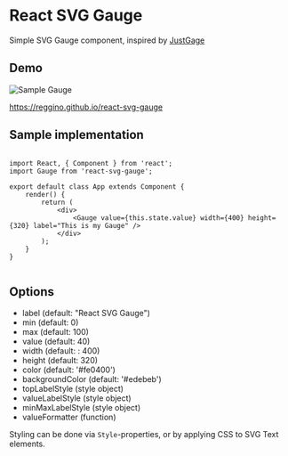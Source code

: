 React SVG Gauge
=====

Simple SVG Gauge component, inspired by [JustGage](http://JustGage.com)

Demo
----

![Sample Gauge](https://reggino.github.io/react-svg-gauge/example.png)

https://reggino.github.io/react-svg-gauge


Sample implementation
-----

```

import React, { Component } from 'react';
import Gauge from 'react-svg-gauge';

export default class App extends Component {
	render() {
		return (
			<div>
				<Gauge value={this.state.value} width={400} height={320} label="This is my Gauge" />
			</div>
		);
	}
}


```

Options
----

- label (default: "React SVG Gauge")
- min (default: 0)
- max (default: 100)
- value (default: 40)
- width (default: : 400)
- height (default: 320)
- color (default: '#fe0400')
- backgroundColor (default: '#edebeb')
- topLabelStyle (style object)
- valueLabelStyle (style object)
- minMaxLabelStyle (style object)
- valueFormatter (function)


Styling can be done via `Style`-properties, or by applying CSS to SVG Text elements.
